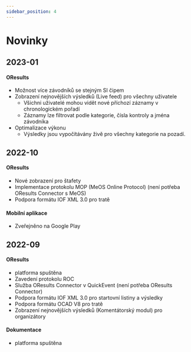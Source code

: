 ```yaml
---
sidebar_position: 4
---
```


# Novinky

## 2023-01

#### OResults

- Možnost více závodníků se stejným SI čipem
- Zobrazení nejnovějších výsledků (Live feed) pro všechny uživatele
    - Všichni uživatelé mohou vidět nové příchozí záznamy v chronologickém pořadí
    - Záznamy lze filtrovat podle kategorie, čísla kontroly a jména závodníka
- Optimalizace výkonu
   - Výsledky jsou vypočítávány živě pro všechny kategorie na pozadí.

## 2022-10

#### OResults

- Nové zobrazení pro štafety
- Implementace protokolu MOP (MeOS Online Protocol) (není potřeba OResults Connector s MeOS)
- Podpora formátu IOF XML 3.0 pro tratě

#### Mobilní aplikace

- Zveřejněno na Google Play

## 2022-09

#### OResults

- platforma spuštěna
- Zavedení protokolu ROC
- Služba OResults Connector v QuickEvent (není potřeba OResults Connector)
- Podpora formátu IOF XML 3.0 pro startovní listiny a výsledky
- Podpora formátu OCAD V8 pro tratě
- Zobrazení nejnovějších výsledků (Komentátorský modul) pro organizátory

#### Dokumentace
- platforma spuštěna
